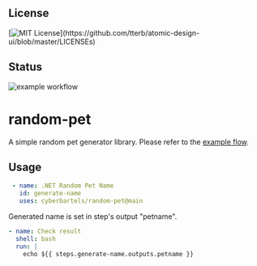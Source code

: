 ## License
[![MIT License](https://img.shields.io/apm/l/atomic-design-ui.svg?)](https://github.com/tterb/atomic-design-ui/blob/master/LICENSEs)

## Status
![example workflow](https://github.com/cyberbartels/random-pet/actions/workflows/generate-name.yml/badge.svg)


# random-pet
A simple random pet generator library. Please refer to the [example flow](./.github/workflows/generate-name.yml).
## Usage
```yml
 - name: .NET Random Pet Name
   id: generate-name
   uses: cyberbartels/random-pet@main
```
Generated name is set in step's output "petname".
```yml
- name: Check result
  shell: bash
  run: |
    echo ${{ steps.generate-name.outputs.petname }}
``` 
